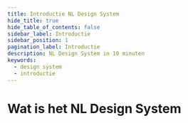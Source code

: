 ```yaml
---
title: Introductie NL Design System
hide_title: true
hide_table_of_contents: false
sidebar_label: Introductie
sidebar_position: 1
pagination_label: Introductie
description: NL Design System in 10 minuten
keywords:
  - design system
  - introductie
---
```


# Wat is het NL Design System


<!-- TODO! -->
